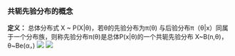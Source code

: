 ###  共轭先验分布的概念
**定义：** 总体分布式 X ~ P(X|θ)，若θ的先验分布为π(θ) 与后验分布π（θ|x）同属于一个分布族，则称先验分布π(θ)是总体P(x|θ)的一个共轭先验分布
X~B(n,θ)， θ~Be(α，)
![](https://cdn.jsdelivr.net/gh/lyhcc/Picture_Repository/img/20191018190405.png)
![](https://cdn.jsdelivr.net/gh/lyhcc/Picture_Repository/img/20191018190537.png)
